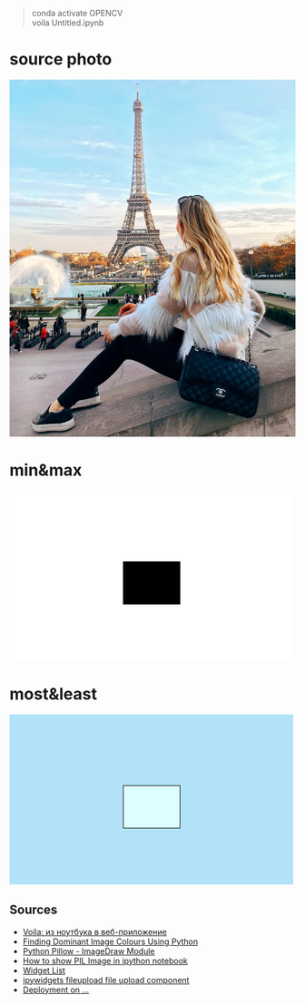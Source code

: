 > conda activate OPENCV  
> voila Untitled.ipynb

# source photo
![](https://raw.githubusercontent.com/tonypithony/min-max-colors-for-image/main/paris.jpg)

# min&max
![](https://raw.githubusercontent.com/tonypithony/min-max-colors-for-image/main/min-max-paris.png)

# most&least
![](https://raw.githubusercontent.com/tonypithony/min-max-colors-for-image/main/most-least-paris.png)

## Sources

* [Voila: из ноутбука в веб-приложение](https://habr.com/ru/post/698662/)
* [Finding Dominant Image Colours Using Python](https://zeevgilovitz.com/detecting-dominant-colours-in-python)
* [Python Pillow - ImageDraw Module](https://www.tutorialspoint.com/python_pillow/python_pillow_imagedraw_module.htm)
* [How to show PIL Image in ipython notebook](https://stackoverflow.com/questions/26649716/how-to-show-pil-image-in-ipython-notebook)
* [Widget List](https://ipywidgets.readthedocs.io/en/7.x/examples/Widget%20List.html)
* [ipywidgets fileupload file upload component](https://www.programmersought.com/article/970610873235/)
* [Deployment on ...](https://voila.readthedocs.io/en/stable/deploy.html#cloud-service-providers)
